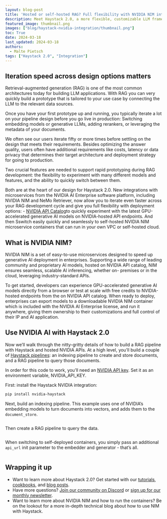 ```yaml
---
layout: blog-post
title: 'Hosted or self-hosted RAG? Full flexibility with NVIDIA NIM integration in Haystack 2.0'
description: Meet Haystack 2.0, a more flexible, customizable LLM framework
featured_image: thumbnail.png
images: ["blog/haystack-nvidia-integration/thumbnail.png"]
toc: True
date: 2024-03-18
last_updated: 2024-03-18
authors:
  - Malte Pietsch
tags: ["Haystack 2.0", "Integration"]
---
```


## Iteration speed across design options matters

Retrieval-augmented generation (RAG) is one of the most common architectures today for
building LLM applications. With RAG you can very quickly build a prototype that is tailored to
your use case by connecting the LLM to the relevant data sources.

Once you have your first prototype up and running, you typically iterate a lot on your pipeline
design before you go live in production: Switching embedding models or generative LLMs,
adding rerankers, or leveraging the metadata of your documents. 

We often see our users iterate
fifty or more times before settling on the design that meets their requirements. Besides
optimizing the answer quality, users often have additional requirements like costs, latency or
data privacy that determines their target architecture and deployment strategy for going to
production.

Two crucial features are needed to support rapid prototyping during RAG development: the
flexibility to experiment with many different models and features, and the ability to quickly switch
between them.

Both are at the heart of our design for Haystack 2.0. New integrations with microservices from the NVIDIA AI Enterprise software platform, including NVIDIA
NIM and NeMo Retriever, now allow you to iterate even faster across your RAG development
cycle and give you full flexibility with deployment options: - [NVIDIA API Catalog](https://ai.nvidia.com)to quickly
experiment with the latest GPU-accelerated generative AI models on NVIDIA-hosted API
endpoints. And then Sswitch easily quickly and seamlessly to self-hosted NVIDIA NIM
microservice containers that can run in your own VPC or self-hosted cloud.

## What is NVIDIA NIM?

NVIDIA NIM is a set of easy-to-use microservices designed to speed up generative AI
deployment in enterprises. Supporting a wide range of leading community and proprietary AI
models, hosted on NVIDIA API catalog, NIM
ensures seamless, scalable AI inferencing, whether on- premises or in the cloud, leveraging
industry-standard APIs.

To get started, developers can experience GPU-accelerated generative AI models directly from
a browser or test at scale with free credits to NVIDIA-hosted endpoints from the on NVIDIA
API catalog. When ready to deploy, enterprises can export models to a downloadable NVIDIA
NIM container which is included with the NVIDIA AI Enterprise license, and run it anywhere,
giving them ownership to their customizations and full control of their IP and AI application.

## Use NVIDIA AI with Haystack 2.0

Now we’ll walk through the nitty-gritty details of how to build a RAG pipeline with Haystack and
hosted NVIDIA APIs. At a high level, you’ll build a couple of [Haystack pipelines](https://docs.haystack.deepset.ai/docs/pipelines): an indexing
pipeline to create and store documents, and a RAG pipeline to query those documents.

In order for this code to work, you’ll need an [NVIDIA API key](https://org.ngc.nvidia.com/setup). Set it as an environment variable,
NVIDIA_API_KEY.

First: install the Haystack NVIDIA integration:

```bash
pip install nvidia-haystack
```
Next, build an indexing pipeline. This example uses one of NVIDIA’s embedding models to turn
documents into vectors, and adds them to the `document_store`.

```python

```

Then create a RAG pipeline to query the data.

```python
```

When switching to self-deployed containers, you simply pass an additional `api_url` init
parameter to the embedder and generator - that’s all.

```python
```

## Wrapping it up
- Want to learn more about Haystack 2.0? Get started with our [tutorials](https://haystack.deepset.ai/tutorials[), [cookbooks](https://github.com/deepset-ai/haystack-cookbook/), and
[blog posts](https://haystack.deepset.ai/blog).
- Have more questions? [Join our community on Discord](https://discord.com/invite/VBpFzsgRVF) or [sign up for our monthly
newsletter](https://landing.deepset.ai/haystack-community-updates).
- Want to learn more about NVIDIA NIM and how to run the containers? Be on the lookout
for a more in-depth technical blog about how to use NIM with Haystack.
